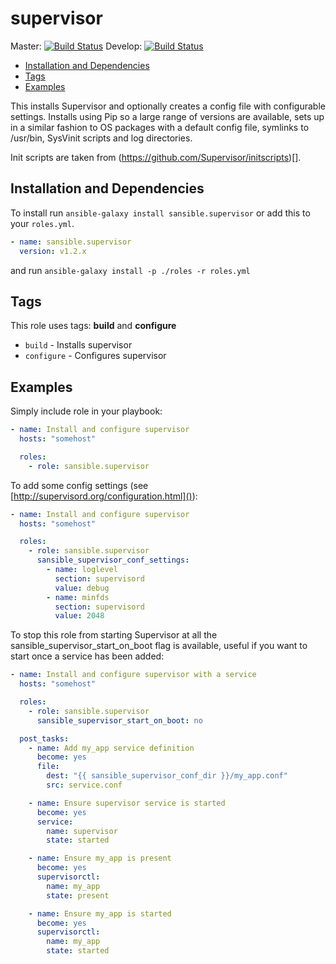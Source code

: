 # supervisor

Master: [![Build Status](https://travis-ci.org/sansible/supervisor.svg?branch=master)](https://travis-ci.org/sansible/supervisor)
Develop: [![Build Status](https://travis-ci.org/sansible/supervisor.svg?branch=develop)](https://travis-ci.org/sansible/supervisor)

* [Installation and Dependencies](#installation-and-dependencies)
* [Tags](#tags)
* [Examples](#examples)

This installs Supervisor and optionally creates a config file with configurable
settings. Installs using Pip so a large range of versions are available, sets up
in a similar fashion to OS packages with a default config file, symlinks to
/usr/bin, SysVinit scripts and log directories.

Init scripts are taken from (https://github.com/Supervisor/initscripts)[].




## Installation and Dependencies

To install run `ansible-galaxy install sansible.supervisor` or add this to your
`roles.yml`.

```YAML
- name: sansible.supervisor
  version: v1.2.x
```

and run `ansible-galaxy install -p ./roles -r roles.yml`




## Tags

This role uses tags: **build** and **configure**

* `build` - Installs supervisor
* `configure` - Configures supervisor




## Examples

Simply include role in your playbook:

```YAML
- name: Install and configure supervisor
  hosts: "somehost"

  roles:
    - role: sansible.supervisor
```

To add some config settings (see [http://supervisord.org/configuration.html]()):

```YAML
- name: Install and configure supervisor
  hosts: "somehost"

  roles:
    - role: sansible.supervisor
      sansible_supervisor_conf_settings:
        - name: loglevel
          section: supervisord
          value: debug
        - name: minfds
          section: supervisord
          value: 2048
```

To stop this role from starting Supervisor at all the
sansible_supervisor_start_on_boot flag is available, useful if you want to start
once a service has been added:

```YAML
- name: Install and configure supervisor with a service
  hosts: "somehost"

  roles:
    - role: sansible.supervisor
      sansible_supervisor_start_on_boot: no

  post_tasks:
    - name: Add my_app service definition
      become: yes
      file:
        dest: "{{ sansible_supervisor_conf_dir }}/my_app.conf"
        src: service.conf

    - name: Ensure supervisor service is started
      become: yes
      service:
        name: supervisor
        state: started

    - name: Ensure my_app is present
      become: yes
      supervisorctl:
        name: my_app
        state: present

    - name: Ensure my_app is started
      become: yes
      supervisorctl:
        name: my_app
        state: started
```
